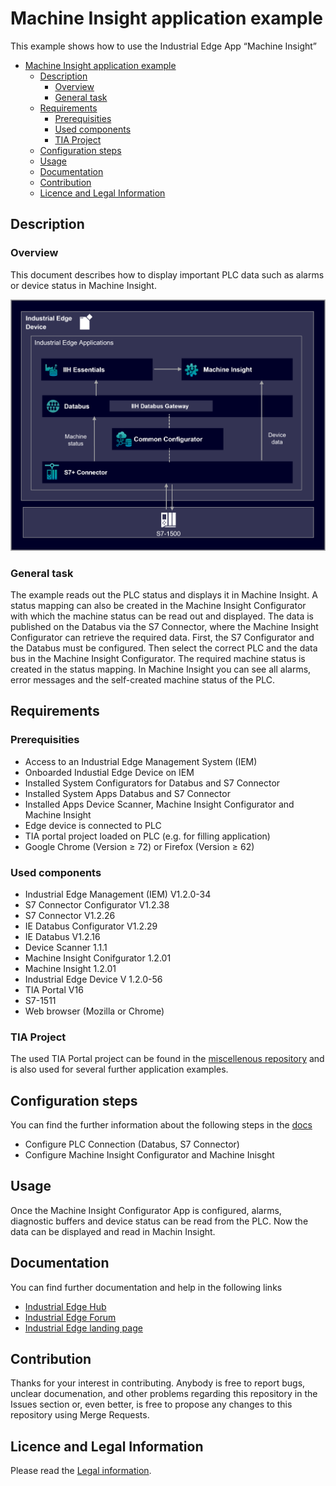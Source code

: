 # Machine Insight application example

This example shows how to use the Industrial Edge App “Machine Insight” 

- [Machine Insight application example](#machine-insight-application-example)
  - [Description](#description)
    - [Overview](#overview)
    - [General task](#general-task)
  - [Requirements](#requirements)
    - [Prerequisities](#prerequisities)
    - [Used components](#used-components)
    - [TIA Project](#tia-project)
  - [Configuration steps](#configuration-steps)
  - [Usage](#usage)
  - [Documentation](#documentation)
  - [Contribution](#contribution)
  - [Licence and Legal Information](#licence-and-legal-information)


## Description

### Overview

This document describes how to display important PLC data such as alarms or device status in Machine Insight.

![overview](docs/graphics/Overview.PNG)

### General task

The example reads out the PLC status and displays it in Machine Insight. 
A status mapping can also be created in the Machine Insight Configurator with which the machine status can be read out and displayed. 
The data is published on the Databus via the S7 Connector, where the Machine Insight Configurator can retrieve the required data. 
First, the S7 Configurator and the Databus must be configured. Then select the correct PLC and the data bus in the Machine Insight Configurator. 
The required machine status is created in the status mapping. 
In Machine Insight you can see all alarms, error messages and the self-created machine status of the PLC. 

## Requirements

###  Prerequisities

- Access to an Industrial Edge Management System (IEM)
- Onboarded Industial Edge Device on IEM
- Installed System Configurators for Databus and S7 Connector
- Installed System Apps Databus and S7 Connector
- Installed Apps Device Scanner, Machine Insight Configurator and Machine Insight
- Edge device is connected to PLC
- TIA portal project loaded on PLC (e.g. for filling application)
- Google Chrome (Version ≥ 72) or Firefox (Version ≥ 62)

### Used components

- Industrial Edge Management (IEM) V1.2.0-34
- S7 Connector Configurator V1.2.38
- S7 Connector V1.2.26
- IE Databus Configurator V1.2.29
- IE Databus V1.2.16
- Device Scanner 1.1.1
- Machine Insight Conifgurator 1.2.01
- Machine Insight 1.2.01
- Industrial Edge Device V 1.2.0-56
- TIA Portal V16
- S7-1511
- Web browser (Mozilla or Chrome)


### TIA Project

The used TIA Portal project can be found in the [miscellenous repository](https://github.com/industrial-edge/miscellaneous/tree/main/tank%20application) and is also used for several further application examples.

## Configuration steps

You can find the further information about the following steps in the [docs](docs/Installation.md)
- Configure PLC Connection (Databus, S7 Connector)
- Configure Machine Insight Configurator and Machine Inisght

## Usage

Once the Machine Insight Configurator App is configured, alarms, diagnostic buffers and device status can be read from the PLC. 
Now the data can be displayed and read in Machin Insight.

## Documentation

You can find further documentation and help in the following links
  - [Industrial Edge Hub](https://iehub.eu1.edge.siemens.cloud/#/documentation)
  - [Industrial Edge Forum](https://www.siemens.com/industrial-edge-forum)
  - [Industrial Edge landing page](https://new.siemens.com/global/en/products/automation/topic-areas/industrial-edge/simatic-edge.html)
  
## Contribution

Thanks for your interest in contributing. Anybody is free to report bugs, unclear documenation, and other problems regarding this repository in the Issues section or, even better, is free to propose any changes to this repository using Merge Requests.

## Licence and Legal Information

Please read the [Legal information](LICENSE.md).
